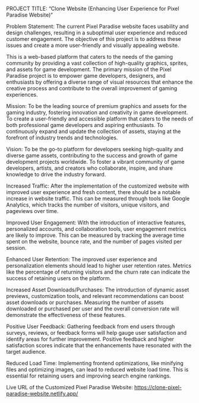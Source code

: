 PROJECT TITLE: “Clone Website (Enhancing User Experience for Pixel Paradise Website)“

Problem Statement: The current Pixel Paradise website faces usability and design challenges, resulting in a suboptimal user experience and reduced customer engagement. The objective of this project is to address these issues and create a more user-friendly and visually appealing website.


This is a web-based platform that caters to the needs of the gaming community by providing a vast collection of high-quality graphics, sprites, and assets for game development. The primary mission of the Pixel Paradise project is to empower game developers, designers, and enthusiasts by offering a diverse range of visual resources that enhance the creative process and contribute to the overall improvement of gaming experiences.

Mission:
To be the leading source of premium graphics and assets for the gaming industry, fostering innovation and creativity in game development.
To create a user-friendly and accessible platform that caters to the needs of both professional game developers and aspiring enthusiasts.
To continuously expand and update the collection of assets, staying at the forefront of industry trends and technologies.

Vision:
To be the go-to platform for developers seeking high-quality and diverse game assets, contributing to the success and growth of game development projects worldwide.
To foster a vibrant community of game developers, artists, and creators who collaborate, inspire, and share knowledge to drive the industry forward.

Increased Traffic: After the implementation of the customized website with improved user experience and fresh content, there should be a notable increase in website traffic. This can be measured through tools like Google Analytics, which tracks the number of visitors, unique visitors, and pageviews over time.

Improved User Engagement: With the introduction of interactive features, personalized accounts, and collaboration tools, user engagement metrics are likely to improve. This can be measured by tracking the average time spent on the website, bounce rate, and the number of pages visited per session.

Enhanced User Retention: The improved user experience and personalization elements should lead to higher user retention rates. Metrics like the percentage of returning visitors and the churn rate can indicate the success of retaining users on the platform.

Increased Asset Downloads/Purchases: The introduction of dynamic asset previews, customization tools, and relevant recommendations can boost asset downloads or purchases. Measuring the number of assets downloaded or purchased per user and the overall conversion rate will demonstrate the effectiveness of these features.

Positive User Feedback: Gathering feedback from end users through surveys, reviews, or feedback forms will help gauge user satisfaction and identify areas for further improvement. Positive feedback and higher satisfaction scores indicate that the enhancements have resonated with the target audience.

Reduced Load Time: Implementing frontend optimizations, like minifying files and optimizing images, can lead to reduced website load time. This is essential for retaining users and improving search engine rankings.


Live URL of the Customized Pixel Paradise Website:  https://clone-pixel-paradise-website.netlify.app/
